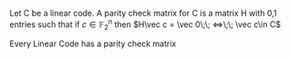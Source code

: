 Let C be a linear code. A parity check matrix for C is a matrix H with 0,1 entries such that if $c\in\mathbb F_2^n$ then $H\vec c = \vec 0\;\; <=>\;\; \vec c\in C$

Every Linear Code has a parity check matrix

